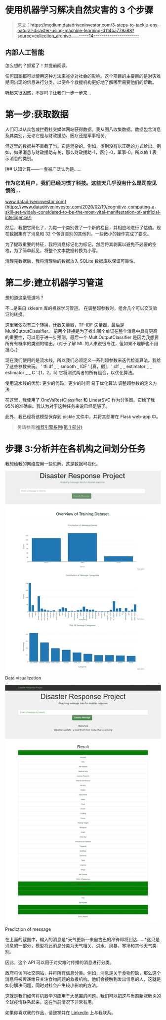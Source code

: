 # 使用机器学习解决自然灾害的 3 个步骤

> 原文：<https://medium.datadriveninvestor.com/3-steps-to-tackle-any-natural-disaster-using-machine-learning-d114ba779a88?source=collection_archive---------14----------------------->

## 内部人工智能

怎么想的？抓紧了！并提前阅读。

任何国家都可以使用这种方法来减少对社会的影响。这个项目的主要目的是对灾难期间出现的信息进行分类，以便各个救援机构更好地了解哪里需要他们的帮助。

听起来很困惑，不是吗？让我们一步一步来…

# 第一步:获取数据

人们可以从众包或拦截社交媒体网站获得数据。我从图八收集数据。数据包含消息及其类别，无论它是与财政援助、医疗还是军事相关。

但这里的数据并不直截了当。它是混杂的。例如，类别没有以正确的方式给出。例如，如果消息与财政援助有关，那么财政援助-1，医疗-0，军事-0。所以值 1 表示消息的类别。

[](https://www.datadriveninvestor.com/2020/02/19/cognitive-computing-a-skill-set-widely-considered-to-be-the-most-vital-manifestation-of-artificial-intelligence/) [## 认知计算——一套被广泛认为是……

### 作为它的用户，我们已经习惯了科技。这些天几乎没有什么是司空见惯的…

www.datadriveninvestor.com](https://www.datadriveninvestor.com/2020/02/19/cognitive-computing-a-skill-set-widely-considered-to-be-the-most-vital-manifestation-of-artificial-intelligence/) 

然后，我把它简化了，为每一个类别做了一个新的栏目，并相应地进行了估值。现在数据集有了消息和 32 个包含类别的其他列。一些微小的操作完成了要求。

为了提取重要的特征，我将消息标记化为标记，然后将其剥离以避免不必要的空格，为了简单起见，将整个文本数据转换为小写。

清理完数据后，我将清理后的数据放入 SQLite 数据库以保证可靠性。

# 第二步:建立机器学习管道

想知道这条管道吗？

不…是来自 sklearn 库的机器学习管道。
在调整超参数时，组合几个可以交叉验证的转换。

这里我依次有三个转换，计数矢量器，TF-IDF 矢量器，最后是 MultiOutputClassifier。
前两个转换是为了找出哪个单词在整个消息中具有更高的重要性，可以用于进一步预测。最后一个 MultiOutputClassifier 是因为我想要所有有概率的类别的输出。(对于了解 ML 的人来说很专注，但如果不理解也不用担心。)

现在我们使用的是流水线，所以我们必须定义一系列超参数来迭代检查算法。我给了这些参数来玩。
' tfi df _ _ smooth _ IDF ':[真，假]，' clf _ _ estimator _ _ estimator _ _ C ':[1，2，5]
它将测试两者的所有组合，以优化算法。

使用流水线的优势:
更少的代码，更少的时间
易于优化算法
调整超参数的定义方法

在这里，我使用了 OneVsRestClassifier 和 LinearSVC 作为分类器。它给了我 95%的准确率。我认为对于这种任务来说已经足够了。

此外，我已经将该模型保存到 pickle 文件中，并将其部署在 Flask web-app 中。

> 另请参阅:[推荐引擎系列(第 1 部分)](https://medium.com/@prashantjadiya/recommendation-engines-a-to-z-part-1-3ab585c11324)

# 步骤 3:分析并在各机构之间划分任务

我想给我的网络应用一些见解。这是数据可视化。

![](img/ae16949da6adac57be44adc8482caeec.png)

Data visualization

![](img/6c245d8cb791cd4f34bf87ba3d33e622.png)

Prediction of message

在上面的截图中，输入的消息是*天气更新—来自古巴的冷锋即将到达……*这只是消息的一部分，模型将此消息分类为天气相关、洪水、风暴、寒冷和其他天气类别。

因此，这个 API 可以用于对灾难时传播的消息进行分类。

政府将访问社交网站，并将所有信息分类。例如，消息是关于食物短缺，那么这个消息将被传递给只关注食物问题的救援机构。他们会接触到发出信息的人，这就是如何解决问题，同时对社会产生较小影响的方法。

这就是我们如何将机器学习应用于大范围的问题。我们可以把这与当前新冠肺炎的全球疫情联系起来。这在当前情况下非常有用。

如果你喜欢我的作品，请鼓掌并在 [LinkedIn](http://www.linkedin.com/in/prashant-jadiya) 上与我联系。